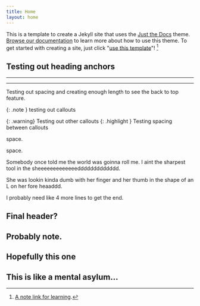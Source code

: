 ```yaml
---
title: Home
layout: home
---
```


This is a template to create a Jekyll site that uses the [Just the Docs] theme.
[Browse our documentation][Just the Docs] to learn more about how to use this theme.
To get started with creating a site, just click "[use this template]"! [^1]

## Testing out heading anchors
----

[^1]: [A note link for learning](www.google.ca).

----
Testing out spacing and creating enough length to see the back to top feature.

{: .note } testing out callouts

{: .warning} Testing out other callouts
{: .highlight } Testing spacing between callouts

space.

space.

Somebody once told me the world was goinna roll me. I aint the sharpest tool in the sheeeeeeeeeeeeeddddddddddddd.

She was lookin kinda dumb with her finger and her thumb in the shape of an L on her fore heaaddd.

I probably need like 4 more lines to get the end.

## Final header?

## Probably note.

## Hopefully this one

## This is like a mental asylum...

[Just the Docs]: https://just-the-docs.github.io/just-the-docs/
[use this template]: https://github.com/just-the-docs/just-the-docs-template/generate
